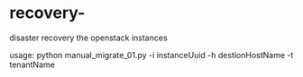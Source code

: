 recovery-
=========

disaster recovery the openstack instances 


usage:
python manual_migrate_01.py -i instanceUuid -h destionHostName -t tenantName

